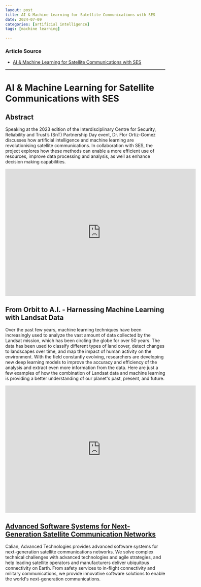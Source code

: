 ```yaml
---
layout: post
title: AI & Machine Learning for Satellite Communications with SES
date: 2024-07-09
categories: [artificial intelligence]
tags: [machine learning]

---
```


### Article Source


* [AI & Machine Learning for Satellite Communications with SES](https://www.youtube.com/watch?v=IOISSA54bo8)

---


# AI & Machine Learning for Satellite Communications with SES

## Abstract

Speaking at the 2023 edition of the Interdisciplinary Centre for Security, Reliability and Trust’s (SnT) Partnership Day event, Dr. Flor Ortiz-Gomez discusses how artificial intelligence and machine learning are revolutionising satellite communications. In collaboration with SES, the project explores how these methods can enable a more efficient use of resources, improve data processing and analysis, as well as enhance decision making capabilities.

<iframe width="600" height="400" src="https://www.youtube.com/embed/IOISSA54bo8?si=-ATnjrgsOtww-MpY" title="YouTube video player" frameborder="0" allow="accelerometer; autoplay; clipboard-write; encrypted-media; gyroscope; picture-in-picture; web-share" referrerpolicy="strict-origin-when-cross-origin" allowfullscreen></iframe>


## From Orbit to A.I. - Harnessing Machine Learning with Landsat Data

Over the past few years, machine learning techniques have been increasingly used to analyze the vast amount of data collected by the Landsat mission, which has been circling the globe for over 50 years. The data has been used to classify different types of land cover, detect changes to landscapes over time, and map the impact of human activity on the environment. With the field constantly evolving, researchers are developing new deep learning models to improve the accuracy and efficiency of the analysis and extract even more information from the data. Here are just a few examples of how the combination of Landsat data and machine learning is providing a better understanding of our planet's past, present, and future.

<iframe width="600" height="400" src="https://www.youtube.com/embed/4-OFNVTqCBA?si=DN5_pTrmsXkzbBWD" title="YouTube video player" frameborder="0" allow="accelerometer; autoplay; clipboard-write; encrypted-media; gyroscope; picture-in-picture; web-share" referrerpolicy="strict-origin-when-cross-origin" allowfullscreen></iframe>


## [Advanced Software Systems for Next-Generation Satellite Communication Networks](https://youtu.be/faJu67ebnn4?si=JOsgE8YivJmWGYek)

Calian, Advanced Technologies provides advanced software systems for next-generation satellite communications networks. We solve complex technical challenges with advanced technologies and agile strategies, and help leading satellite operators and manufacturers deliver ubiquitous connectivity on Earth. From safety services to in-flight connectivity and military communications, we provide innovative software solutions to enable the world's next-generation communications.

